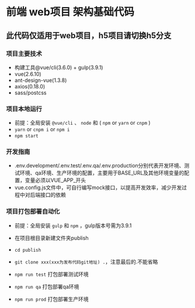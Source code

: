 # 前端 web项目 架构基础代码

## 此代码仅适用于web项目，h5项目请切换h5分支

### 项目主要技术

* 构建工具@vue/cli(3.6.0) + gulp(3.9.1)
* vue(2.6.10)
* ant-design-vue(1.3.8)
* axios(0.18.0)
* sass/postcss

### 项目本地运行

* 前提：全局安装 `@vue/cli` 、 `node` 和 ( `npm` or `yarn` or `cnpm` )
* `yarn` or `cnpm i` or `npm i`
* `npm start`

### 开发指南

* .env.development/.env.test/.env.qa/.env.production分别代表开发环境、测试环境、qa环境、生产环境的配置，主要用于BASE_URL及其他环境变量的配置，变量必须以VUE_APP_开头
* vue.config.js文件中，可自行编写mock接口，以提高开发效率，减少开发过程中对后端接口的依赖

### 项目打包部署自动化

* 前提：全局安装 `gulp` 和 `npm` ，gulp版本号需为3.9.1

* 在项目根目录新建文件夹publish

* `cd publish`

* `git clone xxx(xxx为发布代码git地址) .`，注意最后的.不能省略

* `npm run test` 打包部署测试环境

* `npm run qa` 打包部署qa环境

* `npm run prod` 打包部署生产环境